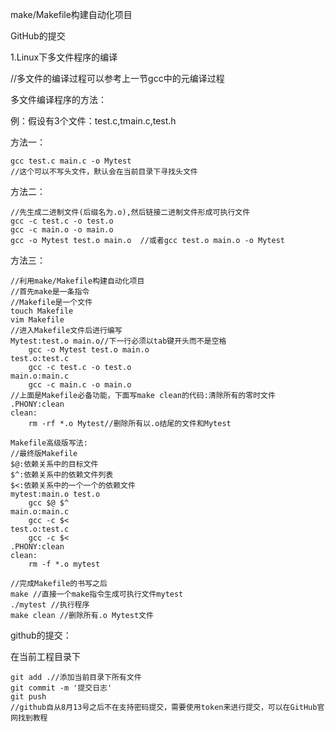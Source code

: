 make/Makefile构建自动化项目

GitHub的提交

1.Linux下多文件程序的编译

//多文件的编译过程可以参考上一节gcc中的元编译过程

多文件编译程序的方法：

例：假设有3个文件：test.c,tmain.c,test.h

方法一：

```shell
gcc test.c main.c -o Mytest
//这个可以不写头文件，默认会在当前目录下寻找头文件
```

方法二：

```shell
//先生成二进制文件(后缀名为.o),然后链接二进制文件形成可执行文件
gcc -c test.c -o test.o
gcc -c main.o -o main.o
gcc -o Mytest test.o main.o  //或者gcc test.o main.o -o Mytest
```

方法三：

```shell
//利用make/Makefile构建自动化项目
//首先make是一条指令
//Makefile是一个文件
touch Makefile
vim Makefile
//进入Makefile文件后进行编写
Mytest:test.o main.o//下一行必须以tab键开头而不是空格
	gcc -o Mytest test.o main.o
test.o:test.c
	gcc -c test.c -o test.o
main.o:main.c
	gcc -c main.c -o main.o
//上面是Makefile必备功能，下面写make clean的代码:清除所有的零时文件
.PHONY:clean
clean:
	rm -rf *.o Mytest//删除所有以.o结尾的文件和Mytest
```

```shell
Makefile高级版写法:
//最终版Makefile
$@:依赖关系中的目标文件
$^:依赖关系中的依赖文件列表
$<:依赖关系中的一个一个的依赖文件
mytest:main.o test.o
	gcc $@ $^
main.o:main.c
	gcc -c $<
test.o:test.c
	gcc -c $<
.PHONY:clean
clean:
	rm -f *.o mytest
```

```shell
//完成Makefile的书写之后
make //直接一个make指令生成可执行文件mytest
./mytest //执行程序
make clean //删除所有.o Mytest文件
```

github的提交：

在当前工程目录下

```shell
git add .//添加当前目录下所有文件
git commit -m '提交日志'
git push
//github自从8月13号之后不在支持密码提交，需要使用token来进行提交，可以在GitHub官网找到教程
```

